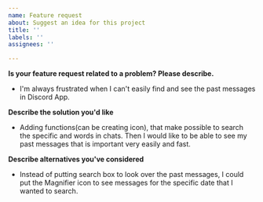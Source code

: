 ```yaml
---
name: Feature request
about: Suggest an idea for this project
title: ''
labels: ''
assignees: ''

---
```


**Is your feature request related to a problem? Please describe.**
- I'm always frustrated when I can't easily find and see the past messages in Discord App.

**Describe the solution you'd like**
- Adding functions(can be creating icon), that make possible to search the specific and words in chats. Then I would like to be able to see my past messages that is important very easily and fast.

**Describe alternatives you've considered**
- Instead of putting search box to look over the past messages,  I could put the Magnifier icon to see messages for the specific date that I wanted to search.
